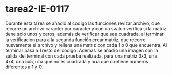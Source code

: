 
# tarea2-IE-0117

Durante esta tarea se añadió al codigo las funciones revizar archivo, que recorre un archivo caracter por caracter y con un switch verifica si la matriz tiene solo unos y ceros, además de verificar que sea cuadrada. al terminar la verificacion para a la segunda función crear matriz, que recorre nuevamente el archivo y rellena una matriz con cada 1 o 0 que encuentra. Al terminar pasa a l resto del codigo. Ademas se añadió una imagen con la salida del terminal con cada prueba realizada, para una matriz 3x3, una 4x4, una 5x5, una que no es cuadrada y nua que contiene numeros diferentes a 1 y 0.
